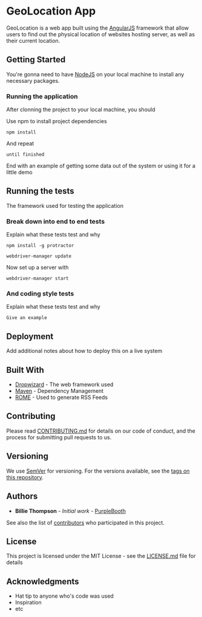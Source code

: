 # GeoLocation App

GeoLocation is a web app built using the [AngularJS](https://angularjs.org/) framework that allow users to find out the physical location of websites hosting server, as well as their current location.

## Getting Started

You're gonna need to have [NodeJS](https://nodejs.org/) on your local machine to install any necessary packages.

### Running the application

After clonning the project to your local machine, you should

Use npm to install project dependencies

```
npm install
```

And repeat

```
until finished
```

End with an example of getting some data out of the system or using it for a little demo

## Running the tests

The framework used for testing the application

### Break down into end to end tests

Explain what these tests test and why

```
npm install -g protractor

webdriver-manager update
```

Now set up a server with

```
webdriver-manager start
```

### And coding style tests

Explain what these tests test and why

```
Give an example
```

## Deployment

Add additional notes about how to deploy this on a live system

## Built With

* [Dropwizard](http://www.dropwizard.io/1.0.2/docs/) - The web framework used
* [Maven](https://maven.apache.org/) - Dependency Management
* [ROME](https://rometools.github.io/rome/) - Used to generate RSS Feeds

## Contributing

Please read [CONTRIBUTING.md](https://gist.github.com/PurpleBooth/b24679402957c63ec426) for details on our code of conduct, and the process for submitting pull requests to us.

## Versioning

We use [SemVer](http://semver.org/) for versioning. For the versions available, see the [tags on this repository](https://github.com/your/project/tags).

## Authors

* **Billie Thompson** - *Initial work* - [PurpleBooth](https://github.com/PurpleBooth)

See also the list of [contributors](https://github.com/your/project/contributors) who participated in this project.

## License

This project is licensed under the MIT License - see the [LICENSE.md](LICENSE.md) file for details

## Acknowledgments

* Hat tip to anyone who's code was used
* Inspiration
* etc
